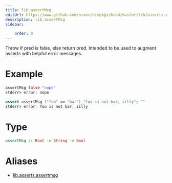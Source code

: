 ```yaml
---
title: lib.assertMsg
editUrl: https://www.github.com/nixos/nixpkgs/blob/master/lib/asserts.nix#L28C5
description: lib.assertMsg
sidebar:

    order: 8
---
```


Throw if pred is false, else return pred.
Intended to be used to augment asserts with helpful error messages.

# Example

```nix
assertMsg false "nope"
stderr> error: nope

assert assertMsg ("foo" == "bar") "foo is not bar, silly"; ""
stderr> error: foo is not bar, silly
```

# Type

```haskell
assertMsg :: Bool -> String -> Bool
```


# Aliases

- [lib.asserts.assertmsg](/nix-doc-comments/reference/lib/asserts/lib-asserts-assertmsg)


